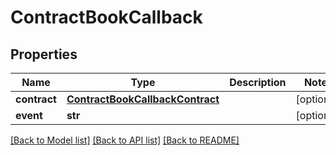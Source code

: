 # ContractBookCallback

## Properties
Name | Type | Description | Notes
------------ | ------------- | ------------- | -------------
**contract** | [**ContractBookCallbackContract**](ContractBookCallbackContract.md) |  | [optional] 
**event** | **str** |  | [optional] 

[[Back to Model list]](../README.md#documentation-for-models) [[Back to API list]](../README.md#documentation-for-api-endpoints) [[Back to README]](../README.md)


